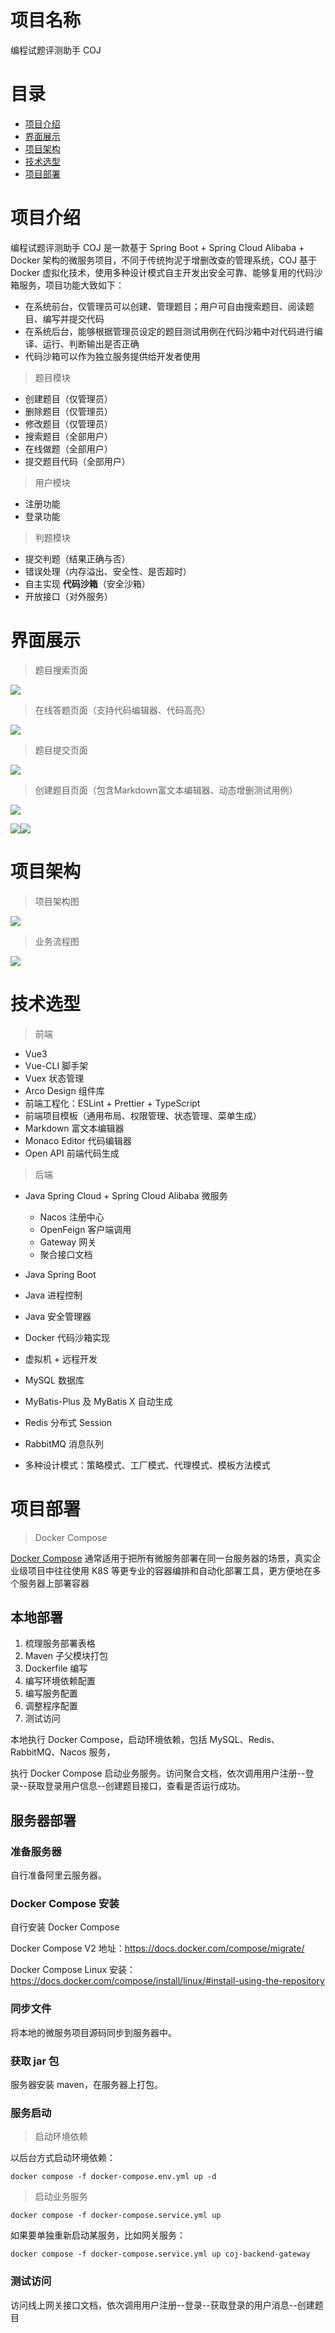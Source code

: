 # 项目名称
编程试题评测助手 COJ

# 目录

- [项目介绍](#项目介绍)
- [界面展示](#界面展示)
- [项目架构](#项目架构)
- [技术选型](#技术选型)
- [项目部署](#项目部署)

# 项目介绍


编程试题评测助手 COJ 是一款基于 Spring Boot + Spring Cloud Alibaba + Docker 架构的微服务项目，不同于传统拘泥于增删改查的管理系统，COJ 基于 Docker 虚拟化技术，使用多种设计模式自主开发出安全可靠、能够复用的代码沙箱服务，项目功能大致如下：<br>

* 在系统前台，仅管理员可以创建、管理题目；用户可自由搜索题目、阅读题目、编写并提交代码
* 在系统后台，能够根据管理员设定的题目测试用例在代码沙箱中对代码进行编译、运行、判断输出是否正确
* 代码沙箱可以作为独立服务提供给开发者使用

> 题目模块

* 创建题目（仅管理员）
* 删除题目（仅管理员）
* 修改题目（仅管理员）
* 搜索题目（全部用户）
* 在线做题（全部用户）
* 提交题目代码（全部用户）

> 用户模块

* 注册功能
* 登录功能

> 判题模块

* 提交判题（结果正确与否）
* 错误处理（内存溢出、安全性、是否超时）
* 自主实现 **代码沙箱**（安全沙箱）
* 开放接口（对外服务）

# 界面展示
> 题目搜索页面

![](https://cyan-images.oss-cn-shanghai.aliyuncs.com/images/docs-oj-01.png)

> 在线答题页面（支持代码编辑器、代码高亮）

![](https://cyan-images.oss-cn-shanghai.aliyuncs.com/images/docs-oj-02.png)

> 题目提交页面

![](https://cyan-images.oss-cn-shanghai.aliyuncs.com/images/docs-oj-03.png)

> 创建题目页面（包含Markdown富文本编辑器、动态增删测试用例）

![](https://cyan-images.oss-cn-shanghai.aliyuncs.com/images/docs-oj-04.png)

![](https://cyan-images.oss-cn-shanghai.aliyuncs.com/images/docs-oj-05.png)![](https://cyan-images.oss-cn-shanghai.aliyuncs.com/images/docs-oj-05.png)

# 项目架构

> 项目架构图

![](https://cyan-images.oss-cn-shanghai.aliyuncs.com/images/docs-oj-21.png)


> 业务流程图 

![](https://cyan-images.oss-cn-shanghai.aliyuncs.com/images/docs-oj-06.png)


# 技术选型

> 前端

* Vue3
* Vue-CLI 脚手架
* Vuex 状态管理
* Arco Design 组件库
* 前端工程化：ESLint + Prettier + TypeScript
* 前端项目模板（通用布局、权限管理、状态管理、菜单生成）
* Markdown 富文本编辑器
* Monaco Editor 代码编辑器
* Open API 前端代码生成

> 后端

* Java Spring Cloud + Spring Cloud Alibaba 微服务
  * Nacos 注册中心
  * OpenFeign 客户端调用
  * Gateway 网关
  * 聚合接口文档 

* Java Spring Boot
* Java 进程控制
* Java 安全管理器
* Docker 代码沙箱实现 
* 虚拟机 + 远程开发
* MySQL 数据库

* MyBatis-Plus 及 MyBatis X 自动生成
* Redis 分布式 Session
* RabbitMQ 消息队列
* 多种设计模式：策略模式、工厂模式、代理模式、模板方法模式




# 项目部署


> Docker  Compose

[Docker  Compose](https://cyanzzy.github.io/2023/07/20/%E4%BC%81%E4%B8%9A%E5%BC%80%E5%8F%91%E8%BF%9B%E9%98%B6-5-DockerAdvance/#Docker-Compose-%E5%AE%B9%E5%99%A8%E7%BC%96%E6%8E%92
) 通常适用于把所有微服务部署在同一台服务器的场景，真实企业级项目中往往使用 K8S 等更专业的容器编排和自动化部署工具，更方便地在多个服务器上部署容器

## 本地部署

1. 梳理服务部署表格
2. Maven 子父模块打包
3. Dockerfile 编写
4. 编写环境依赖配置
5. 编写服务配置
6. 调整程序配置
7. 测试访问



本地执行  Docker Compose，启动环境依赖，包括 MySQL、Redis、RabbitMQ、Nacos 服务，<br>

执行 Docker Compose 启动业务服务。访问聚合文档，依次调用用户注册--登录--获取登录用户信息--创建题目接口，查看是否运行成功。


## 服务器部署

### 准备服务器
自行准备阿里云服务器。

### Docker Compose 安装

自行安装 Docker Compose <br>

Docker Compose V2 地址：https://docs.docker.com/compose/migrate/  <br>

Docker Compose Linux 安装：https://docs.docker.com/compose/install/linux/#install-using-the-repository  <br>

### 同步文件

将本地的微服务项目源码同步到服务器中。

### 获取 jar 包

服务器安装 maven，在服务器上打包。

### 服务启动

>启动环境依赖

以后台方式启动环境依赖：

```shell
docker compose -f docker-compose.env.yml up -d
```

> 启动业务服务

```shell
docker compose -f docker-compose.service.yml up
```

如果要单独重新启动某服务，比如网关服务：

```shell
docker compose -f docker-compose.service.yml up coj-backend-gateway
```

### 测试访问

访问线上网关接口文档，依次调用用户注册--登录--获取登录的用户消息--创建题目